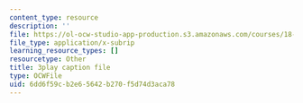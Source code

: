 ```yaml
---
content_type: resource
description: ''
file: https://ol-ocw-studio-app-production.s3.amazonaws.com/courses/18-01sc-single-variable-calculus-fall-2010/6dd6f59cb2e65642b270f5d74d3aca78_VOlbVNxyNfM.srt
file_type: application/x-subrip
learning_resource_types: []
resourcetype: Other
title: 3play caption file
type: OCWFile
uid: 6dd6f59c-b2e6-5642-b270-f5d74d3aca78
---
```

